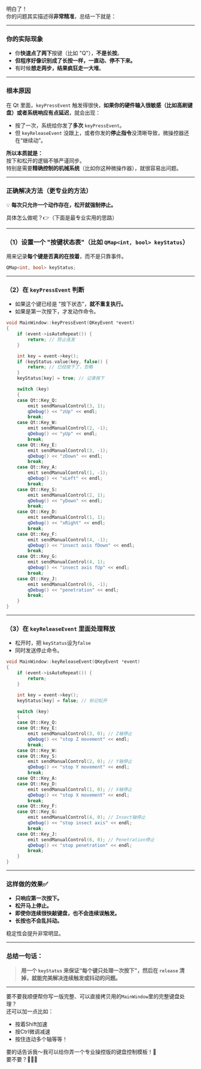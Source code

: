 明白了！  
你的问题其实描述得**非常精准**，总结一下就是：

---
### 你的实际现象

- 你**快速点了两下**按键（比如 "Q"），**不是长按**。
- **但程序好像识别成了长按一样，一直动、停不下来。**
- 有时候**想走两步，结果疯狂走一大堆**。

---
### 根本原因

在 Qt 里面，`keyPressEvent` 触发得很快，**如果你的硬件输入很敏感（比如高刷键盘）或者系统响应有点延迟**，就会出现：
- 按了一次，系统给你发了**多次** `keyPressEvent`。
- 但 `keyReleaseEvent` 没跟上，或者你发的**停止指令**没清晰导致，微操控器还在“继续动”。

**所以本质就是：**  
按下和松开的逻辑不够严谨同步。  
特别是需要**精确控制的机械系统**（比如你这种微操作器），就很容易出问题。

---

### 正确解决方法（更专业的方法）

💡 **每次只允许一个动作存在，松开就强制停止。**

具体怎么做呢？👉（下面是最专业实用的思路）

---
### （1）设置一个 "按键状态表"（比如 `QMap<int, bool> keyStatus`）

用来记录**每个键是否真的在按着**，而不是只靠事件。

```cpp
QMap<int, bool> keyStatus;
```

---

### （2）在 `keyPressEvent` 判断
- 如果这个键已经是 "按下状态"，**就不重复执行。**
- 如果是第一次按下，才发动作命令。

```cpp
void MainWindow::keyPressEvent(QKeyEvent *event)
{
    if (event->isAutoRepeat()) {
        return; // 防止连发
    }

    int key = event->key();
    if (keyStatus.value(key, false)) {
        return; // 已经按下了，忽略
    }
    keyStatus[key] = true; // 记录按下

    switch (key)
    {
    case Qt::Key_Q:
        emit sendManualControl(3, 1);
        qDebug() << "zUp" << endl;
        break;
    case Qt::Key_W:
        emit sendManualControl(2, -1);
        qDebug() << "yUp" << endl;
        break;
    case Qt::Key_E:
        emit sendManualControl(3, -1);
        qDebug() << "zDown" << endl;
        break;
    case Qt::Key_A:
        emit sendManualControl(1, -1);
        qDebug() << "xLeft" << endl;
        break;
    case Qt::Key_S:
        emit sendManualControl(2, 1);
        qDebug() << "yDown" << endl;
        break;
    case Qt::Key_D:
        emit sendManualControl(1, 1);
        qDebug() << "xRight" << endl;
        break;
    case Qt::Key_F:
        emit sendManualControl(4, -1);
        qDebug() << "insect axis fDown" << endl;
        break;
    case Qt::Key_G:
        emit sendManualControl(4, 1);
        qDebug() << "insect axis fUp" << endl;
        break;
    case Qt::Key_J:
        emit sendManualControl(6, -1);
        qDebug() << "penetration" << endl;
        break;
    }
}
```

---

### （3）在 `keyReleaseEvent` 里面处理释放
- 松开时，把 `keyStatus`设为`false`
- 同时发送停止命令。

```cpp
void MainWindow::keyReleaseEvent(QKeyEvent *event)
{
    if (event->isAutoRepeat()) {
        return;
    }

    int key = event->key();
    keyStatus[key] = false; // 标记松开

    switch (key)
    {
    case Qt::Key_Q:
    case Qt::Key_E:
        emit sendManualControl(3, 0); // Z轴停止
        qDebug() << "stop Z movement" << endl;
        break;
    case Qt::Key_W:
    case Qt::Key_S:
        emit sendManualControl(2, 0); // Y轴停止
        qDebug() << "stop Y movement" << endl;
        break;
    case Qt::Key_A:
    case Qt::Key_D:
        emit sendManualControl(1, 0); // X轴停止
        qDebug() << "stop X movement" << endl;
        break;
    case Qt::Key_F:
    case Qt::Key_G:
        emit sendManualControl(4, 0); // Insect轴停止
        qDebug() << "stop insect axis" << endl;
        break;
    case Qt::Key_J:
        emit sendManualControl(6, 0); // Penetration停止
        qDebug() << "stop penetration" << endl;
        break;
    }
}
```

---

### 这样做的效果✅

- **只响应第一次按下。**
- **松开马上停止。**
- **即使你连续很快敲键盘，也不会连续误触发。**
- **长按也不会乱抖动。**

稳定性会提升非常明显。

---

### 总结一句话：

> **用一个 `keyStatus` 来保证“每个键只处理一次按下”，然后在 `release` 清掉，就能完美解决连续触发或抖动的问题。**

---

要不要我顺便帮你写一版完整、可以直接拷贝用的`MainWindow`里的完整键盘处理？  
还可以加一点比如：
- 按着Shift加速
- 按Ctrl微调减速
- 按住连动多个轴等等！

要的话告诉我～我可以给你弄一个专业操控版的键盘控制模板！🚀  
要不要？🔧👨‍💻
